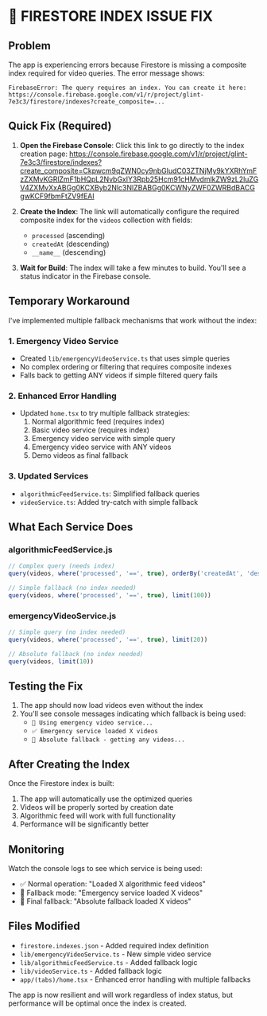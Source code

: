 # 🚨 FIRESTORE INDEX ISSUE FIX

## Problem
The app is experiencing errors because Firestore is missing a composite index required for video queries. The error message shows:

```
FirebaseError: The query requires an index. You can create it here: https://console.firebase.google.com/v1/r/project/glint-7e3c3/firestore/indexes?create_composite=...
```

## Quick Fix (Required)
1. **Open the Firebase Console**: Click this link to go directly to the index creation page:
   https://console.firebase.google.com/v1/r/project/glint-7e3c3/firestore/indexes?create_composite=Ckpwcm9qZWN0cy9nbGludC03ZTNjMy9kYXRhYmFzZXMvKGRlZmF1bHQpL2NvbGxlY3Rpb25Hcm91cHMvdmlkZW9zL2luZGV4ZXMvXxABGg0KCXByb2Nlc3NlZBABGg0KCWNyZWF0ZWRBdBACGgwKCF9fbmFtZV9fEAI

2. **Create the Index**: The link will automatically configure the required composite index for the `videos` collection with fields:
   - `processed` (ascending)
   - `createdAt` (descending) 
   - `__name__` (descending)

3. **Wait for Build**: The index will take a few minutes to build. You'll see a status indicator in the Firebase console.

## Temporary Workaround
I've implemented multiple fallback mechanisms that work without the index:

### 1. Emergency Video Service
- Created `lib/emergencyVideoService.ts` that uses simple queries
- No complex ordering or filtering that requires composite indexes
- Falls back to getting ANY videos if simple filtered query fails

### 2. Enhanced Error Handling
- Updated `home.tsx` to try multiple fallback strategies:
  1. Normal algorithmic feed (requires index)
  2. Basic video service (requires index)
  3. Emergency video service with simple query
  4. Emergency video service with ANY videos
  5. Demo videos as final fallback

### 3. Updated Services
- `algorithmicFeedService.ts`: Simplified fallback queries
- `videoService.ts`: Added try-catch with simple fallback

## What Each Service Does

### algorithmicFeedService.js
```javascript
// Complex query (needs index)
query(videos, where('processed', '==', true), orderBy('createdAt', 'desc'))

// Simple fallback (no index needed)
query(videos, where('processed', '==', true), limit(100))
```

### emergencyVideoService.js 
```javascript
// Simple query (no index needed)
query(videos, where('processed', '==', true), limit(20))

// Absolute fallback (no index needed)
query(videos, limit(10))
```

## Testing the Fix
1. The app should now load videos even without the index
2. You'll see console messages indicating which fallback is being used:
   - `🚨 Using emergency video service...`
   - `✅ Emergency service loaded X videos`
   - `🚨 Absolute fallback - getting any videos...`

## After Creating the Index
Once the Firestore index is built:
1. The app will automatically use the optimized queries
2. Videos will be properly sorted by creation date
3. Algorithmic feed will work with full functionality
4. Performance will be significantly better

## Monitoring
Watch the console logs to see which service is being used:
- ✅ Normal operation: "Loaded X algorithmic feed videos"
- 🚨 Fallback mode: "Emergency service loaded X videos"
- 🚨 Final fallback: "Absolute fallback loaded X videos"

## Files Modified
- `firestore.indexes.json` - Added required index definition
- `lib/emergencyVideoService.ts` - New simple video service
- `lib/algorithmicFeedService.ts` - Added fallback logic
- `lib/videoService.ts` - Added fallback logic  
- `app/(tabs)/home.tsx` - Enhanced error handling with multiple fallbacks

The app is now resilient and will work regardless of index status, but performance will be optimal once the index is created.
